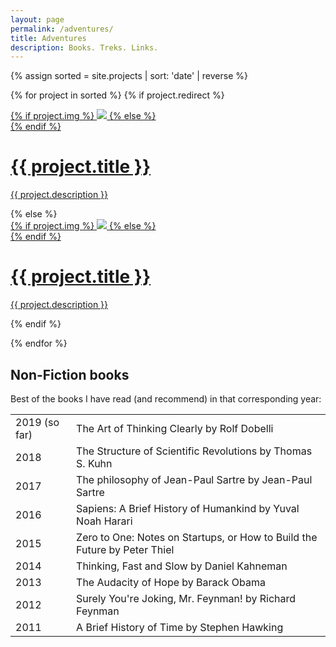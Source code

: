 ```yaml
---
layout: page
permalink: /adventures/
title: Adventures
description: Books. Treks. Links.
---
```




{% assign sorted = site.projects | sort: 'date' | reverse %}

{% for project in sorted %}
{% if project.redirect %}
<div class="project">
    <div class="thumbnail">
        <a href="{{ project.redirect }}" target="_ blank">
        {% if project.img %}
        <img src="{{ project.img }}"/>
        {% else %}
        <div class="thumbnail blankbox"></div>
        {% endif %}    
        <span>
            <h1>{{ project.title }}</h1>
            <!-- <br/> -->
            <p>{{ project.description }}</p>
        </span>
        </a>
    </div>
</div>
{% else %}

<div class="project ">
    <div class="thumbnail">
        <a href="{{ project.url | prepend: site.baseurl | prepend: site.url }}">
        {% if project.img %}
        <img src="{{ project.img }}"/>
        {% else %}
        <div class="thumbnail blankbox"></div>
        {% endif %}    
        <span>
            <h1>{{ project.title }}</h1>
            <!-- <br/> -->
            <p>{{ project.description }}</p>
        </span>
        </a>
    </div>
</div>

{% endif %}

{% endfor %}

<!--books -->
<h2>Non-Fiction books</h2>
<p>Best of the books I have read (and recommend) in that corresponding year: <p>
<table cellspacing="0" cellpadding="0">
    <tr>
            <td>2019 (so far)</td>
            <td><a style="text-decoration:none" target="_blank" href="https://www.amazon.in/Art-Thinking-Clearly-Rolf-Dobelli/dp/144475954X">The Art of Thinking Clearly by Rolf Dobelli</a></td>
        </tr>
        <tr>
            <td>2018</td>
            <td><a style="text-decoration:none" target="_blank" href="https://www.amazon.com/Structure-Scientific-Revolutions-Thomas-Kuhn/dp/0226458083">The Structure of Scientific Revolutions by Thomas S. Kuhn</a></td>
        </tr>
        <tr>
            <td>2017</td>
            <td><a style="text-decoration:none" target="_blank" href="https://www.amazon.com/Philosophy-Jean-Paul-Sartre/dp/1400076323">The philosophy of Jean-Paul Sartre by Jean-Paul Sartre</a></td>
        </tr>
        <tr>
            <td>2016</td>
            <td><a style="text-decoration:none" target="_blank" href="https://www.amazon.com/Sapiens-Humankind-Yuval-Noah-Harari/dp/0062316095">Sapiens: A Brief History of Humankind by Yuval Noah Harari</a></td>
        </tr>
        <tr>
            <td>2015</td>
            <td><a style="text-decoration:none" target="_blank" href="https://www.amazon.com/Zero-One-Notes-Startups-Future/dp/0804139296">Zero to One: Notes on Startups, or How to Build the Future by Peter Thiel</a></td>
        </tr>
        <tr>
            <td>2014</td>
            <td><a style="text-decoration:none" target="_blank" href="https://www.amazon.com/Thinking-Fast-Slow-Daniel-Kahneman/dp/0374533555">Thinking, Fast and Slow by Daniel Kahneman</a></td>
        </tr>
        <tr>
            <td>2013</td>
            <td><a style="text-decoration:none" target="_blank" href="https://www.amazon.com/Audacity-Hope-Thoughts-Reclaiming-American/dp/0307237699">The Audacity of Hope by Barack Obama</a></td>
        </tr>
        <tr>
            <td>2012</td>
            <td><a style="text-decoration:none" target="_blank" href="https://www.amazon.com/Surely-Feynman-Adventures-Curious-Character/dp/0393316041">Surely You're Joking, Mr. Feynman! by Richard Feynman</a></td>
        </tr>
        <tr>
            <td>2011</td>
            <td><a style="text-decoration:none" target="_blank" href="https://www.amazon.com/Brief-History-Time-Stephen-Hawking/dp/0553380168">A Brief History of Time by Stephen Hawking</a></td>
        </tr>
</table>